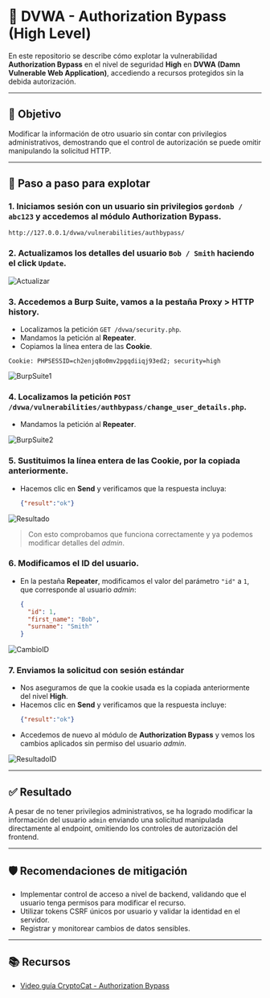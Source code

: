 # 🚫 DVWA - Authorization Bypass (High Level)

En este repositorio se describe cómo explotar la vulnerabilidad **Authorization Bypass** en el nivel de seguridad **High** en **DVWA (Damn Vulnerable Web Application)**, accediendo a recursos protegidos sin la debida autorización.

---

## 🎯 Objetivo

Modificar la información de otro usuario sin contar con privilegios administrativos, demostrando que el control de autorización se puede omitir manipulando la solicitud HTTP.

---

## 🔧 Paso a paso para explotar

### 1. Iniciamos sesión con un usuario sin privilegios `gordonb / abc123` y accedemos al módulo **Authorization Bypass**.
```
http://127.0.0.1/dvwa/vulnerabilities/authbypass/
```

### 2. Actualizamos los detalles del usuario `Bob / Smith` haciendo el click `Update`.

![Actualizar](assets/AB_Actualizar.png)

### 3. Accedemos a **Burp Suite**, vamos a la pestaña **Proxy > HTTP history**.
  - Localizamos la petición `GET /dvwa/security.php`.
  - Mandamos la petición al **Repeater**.
  - Copiamos la línea entera de las **Cookie**.
```
Cookie: PHPSESSID=ch2enjq8o0mv2pgqdiiqj93ed2; security=high
```

![BurpSuite1](assets/AB_BurpSuite1.png)

### 4. Localizamos la petición `POST /dvwa/vulnerabilities/authbypass/change_user_details.php`.
  - Mandamos la petición al **Repeater**.

![BurpSuite2](assets/AB_BurpSuite2.png) 

### 5. Sustituimos la línea entera de las **Cookie**, por la copiada anteriormente.
   - Hacemos clic en **Send** y verificamos que la respuesta incluya:
     ```json
     {"result":"ok"}
     ``` 
![Resultado](assets/AB_Resultado.png)
> Con esto comprobamos que funciona correctamente y ya podemos modificar detalles del *admin*.

### 6. Modificamos el ID del usuario.
   - En la pestaña **Repeater**, modificamos el valor del parámetro `"id"` a `1`, que corresponde al usuario *admin*:
     ```json
     {
       "id": 1,
       "first_name": "Bob",
       "surname": "Smith"
     }
     ```
![CambioID](assets/AB_CambioID.png)

### 7. **Enviamos la solicitud con sesión estándar**
   - Nos aseguramos de que la cookie usada es la copiada anteriormente del nivel **High**.
   - Hacemos clic en **Send** y verificamos que la respuesta incluye:
     ```json
     {"result":"ok"}
     ```
   - Accedemos de nuevo al módulo de **Authorization Bypass** y vemos los cambios aplicados sin permiso del usuario *admin*.

![ResultadoID](assets/AB_ResultadoID.png)

---

## ✅ Resultado

A pesar de no tener privilegios administrativos, se ha logrado modificar la información del usuario `admin` enviando una solicitud manipulada directamente al endpoint, omitiendo los controles de autorización del frontend.

---

## 🛡️ Recomendaciones de mitigación

- Implementar control de acceso a nivel de backend, validando que el usuario tenga permisos para modificar el recurso.
- Utilizar tokens CSRF únicos por usuario y validar la identidad en el servidor.
- Registrar y monitorear cambios de datos sensibles.

---

## 📚 Recursos

- [Video guía CryptoCat - Authorization Bypass](https://www.youtube.com/watch?v=Qcgu34eWQa4&list=PLHUKi1UlEgOJLPSFZaFKMoexpM6qhOb4Q&index=16)
